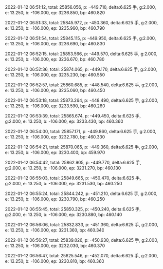 2022-01-12 06:51:12, total: 25856.056, p: -449.710, delta:6.625 手, g:2.000, e: 13.250, b: -106.000, ep: 3236.850, bp: 460.820

2022-01-12 06:51:33, total: 25845.972, p: -450.360, delta:6.625 手, g:2.000, e: 13.250, b: -106.000, ep: 3235.960, bp: 460.790

2022-01-12 06:51:54, total: 25845.115, p: -449.950, delta:6.625 手, g:2.000, e: 13.250, b: -106.000, ep: 3236.690, bp: 460.830

2022-01-12 06:52:15, total: 25853.566, p: -449.570, delta:6.625 手, g:2.000, e: 13.250, b: -106.000, ep: 3236.670, bp: 460.780

2022-01-12 06:52:36, total: 25874.065, p: -449.170, delta:6.625 手, g:2.000, e: 13.250, b: -106.000, ep: 3235.230, bp: 460.550

2022-01-12 06:52:57, total: 25860.685, p: -448.540, delta:6.625 手, g:2.000, e: 13.250, b: -106.000, ep: 3235.060, bp: 460.450

2022-01-12 06:53:18, total: 25873.264, p: -448.490, delta:6.625 手, g:2.000, e: 13.250, b: -106.000, ep: 3233.590, bp: 460.260

2022-01-12 06:53:39, total: 25865.674, p: -449.450, delta:6.625 手, g:2.000, e: 13.250, b: -106.000, ep: 3233.430, bp: 460.360

2022-01-12 06:54:00, total: 25857.171, p: -449.860, delta:6.625 手, g:2.000, e: 13.250, b: -106.000, ep: 3232.780, bp: 460.330

2022-01-12 06:54:21, total: 25870.065, p: -449.360, delta:6.625 手, g:2.000, e: 13.250, b: -106.000, ep: 3230.400, bp: 459.970

2022-01-12 06:54:42, total: 25862.905, p: -449.770, delta:6.625 手, g:2.000, e: 13.250, b: -106.000, ep: 3231.270, bp: 460.130

2022-01-12 06:55:03, total: 25849.665, p: -450.470, delta:6.625 手, g:2.000, e: 13.250, b: -106.000, ep: 3231.530, bp: 460.250

2022-01-12 06:55:24, total: 25844.242, p: -451.210, delta:6.625 手, g:2.000, e: 13.250, b: -106.000, ep: 3230.790, bp: 460.250

2022-01-12 06:55:45, total: 25850.325, p: -450.240, delta:6.625 手, g:2.000, e: 13.250, b: -106.000, ep: 3230.880, bp: 460.140

2022-01-12 06:56:06, total: 25832.833, p: -451.360, delta:6.625 手, g:2.000, e: 13.250, b: -106.000, ep: 3231.360, bp: 460.340

2022-01-12 06:56:27, total: 25839.026, p: -450.930, delta:6.625 手, g:2.000, e: 13.250, b: -106.000, ep: 3232.030, bp: 460.370

2022-01-12 06:56:47, total: 25825.546, p: -452.070, delta:6.625 手, g:2.000, e: 13.250, b: -106.000, ep: 3230.810, bp: 460.360